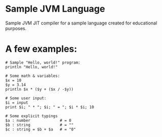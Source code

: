 # Sample JVM Language
Sample JVM JIT compiler for a sample language created for educational purposes.
# A few examples:
```
# Sample "Hello, world!" program:
println "Hello, world!"
```
```
# Some math & variables:
$x = 10
$y = 3.14
println $x * ($y + ($x / -$y))
```
```
# Some user input:
$i = input
print $i; " * "; $i; " = "; $i * $i; 10
```
```
# Some explicit typings
$a : number             # = 0
$b : string             # = ""
$c : string = $b + $a   # = "0"
```